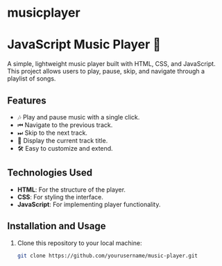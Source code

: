 # musicplayer
# JavaScript Music Player 🎵

A simple, lightweight music player built with HTML, CSS, and JavaScript. This project allows users to play, pause, skip, and navigate through a playlist of songs.

## Features
- 🎶 Play and pause music with a single click.
- ⏮ Navigate to the previous track.
- ⏭ Skip to the next track.
- 📜 Display the current track title.
- 🛠 Easy to customize and extend.

## Technologies Used
- **HTML**: For the structure of the player.
- **CSS**: For styling the interface.
- **JavaScript**: For implementing player functionality.

## Installation and Usage
1. Clone this repository to your local machine:
   ```bash
   git clone https://github.com/yourusername/music-player.git
